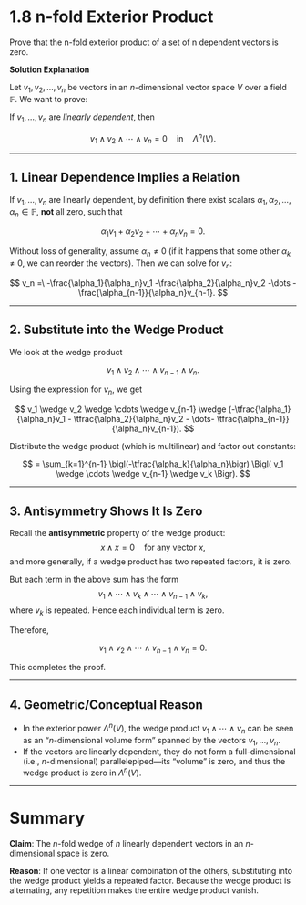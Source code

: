 # 1.8 n-fold Exterior Product

Prove that the n-fold exterior product of a set of n dependent vectors is zero.

**Solution Explanation**

Let $v_1, v_2, \ldots, v_n$ be vectors in an $n$-dimensional vector space $V$ over a field $\mathbb{F}$. We want to prove:

If $v_1, \dots, v_n$ are *linearly dependent*, then

$$
v_1 \wedge v_2 \wedge \cdots \wedge v_n = 0 
\quad\text{in}\quad \Lambda^n(V).
$$

---

## 1. Linear Dependence Implies a Relation

If $v_1, \dots, v_n$ are linearly dependent, by definition there exist scalars $\alpha_1, \alpha_2, \ldots, \alpha_n\in \mathbb{F}$, **not** all zero, such that

$$
\alpha_1 v_1 + \alpha_2 v_2 +\cdots+ \alpha_n v_n = 0.
$$

Without loss of generality, assume $\alpha_n \neq 0$ (if it happens that some other $\alpha_k \neq 0$, we can reorder the vectors). Then we can solve for $v_n$:

$$
v_n 
=\
-\frac{\alpha_1}{\alpha_n}v_1 
-\frac{\alpha_2}{\alpha_n}v_2
-\dots
-\frac{\alpha_{n-1}}{\alpha_n}v_{n-1}.
$$

---

## 2. Substitute into the Wedge Product

We look at the wedge product

$$
v_1 \wedge v_2 \wedge \cdots \wedge v_{n-1} \wedge v_n.
$$

Using the expression for $v_n$, we get

$$
v_1 \wedge v_2 \wedge \cdots \wedge v_{n-1} \wedge 
(-\tfrac{\alpha_1}{\alpha_n}v_1 - \tfrac{\alpha_2}{\alpha_n}v_2 - \dots- \tfrac{\alpha_{n-1}}{\alpha_n}v_{n-1}).
$$

Distribute the wedge product (which is multilinear) and factor out constants:

$$
= \sum_{k=1}^{n-1} 
\bigl(-\tfrac{\alpha_k}{\alpha_n}\bigr)
\Bigl(
v_1 \wedge \cdots \wedge v_{n-1} \wedge v_k
\Bigr).
$$

---

## 3. Antisymmetry Shows It Is Zero

Recall the **antisymmetric** property of the wedge product:
$$
x \wedge x = 0 
\quad\text{for any vector } x,
$$
and more generally, if a wedge product has two repeated factors, it is zero. 

But each term in the above sum has the form
$$
v_1 \wedge \cdots \wedge v_{k} \wedge \cdots \wedge v_{n-1} \wedge v_k,
$$
where $v_k$ is repeated. Hence each individual term is zero.

Therefore,

$$
v_1 \wedge v_2 \wedge \cdots \wedge v_{n-1} \wedge v_n = 0.
$$

This completes the proof.

---

## 4. Geometric/Conceptual Reason

- In the exterior power $\Lambda^n(V)$, the wedge product $v_1 \wedge \cdots \wedge v_n$ can be seen as an “$n$-dimensional volume form” spanned by the vectors $v_1, \ldots, v_n$.  
- If the vectors are linearly dependent, they do not form a full-dimensional (i.e., $n$-dimensional) parallelepiped—its “volume” is zero, and thus the wedge product is zero in $\Lambda^n(V)$.

---

# Summary

**Claim**: The $n$-fold wedge of $n$ linearly dependent vectors in an $n$-dimensional space is zero.  

**Reason**: If one vector is a linear combination of the others, substituting into the wedge product yields a repeated factor. Because the wedge product is alternating, any repetition makes the entire wedge product vanish.
